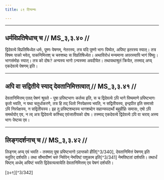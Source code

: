 ```yaml
---
title: ८९ टिप्पन्यः

---
```


[^3/339]: E2: 4,300; E4: 4,415; E6: 1,210

____________________________________________


## धर्मविप्रतिषेधाच् च // MS_३,३.४० //

द्विदेवत्ये विप्रतिषिध्येत धर्मः, पूष्णः पेषणम्, नेतरस्य, तत्र यदि पूष्णो भागः पिष्येत, अपिष्ट इतरस्य स्यात्। तत्र विषमः पाको भवेत्, पाकनिमित्तश् च चरुशब्दः स विप्रतिषिध्येत। अथाविरोधं मन्यमाना अपरस्यापि भागं पिंष्युः। भागसंमोहः स्यात्। तत्र को दोषः? अन्यस्य भागो ऽन्यस्य्मा अवदीयेत। तथायथाश्रुतं क्रियेत, तस्माद् अप्य् एकदेवत्ये पेषणम् इति।


____________________________________________


## अपि वा सद्वितीये स्याद् देवतानिमित्तत्वात् // MS_३,३.४१ //

देवतानिमित्तम् एतत् पेषणं श्रूयते - पूषा प्रपिष्टभागः कर्तव्य इति, स च द्विदेवत्ये ऽपि भागे पिष्यमाणे प्रपिष्टभागः कृतो भवति, न यथा चतुर्धाकरणे, तत्र हि तद् धितो निरपेक्षस्य भवति, न सद्वितीयस्य, इन्द्रपीत इति समासो ऽपि निरपेक्षस्य, न सद्वितीयस्य। इह तु प्रपिष्टशब्दस्य भागशब्देन सहान्यपदार्थो बहुव्रीहिः समासः, एषो ऽपि समर्थयोर् एव, न त्व् अत्र द्विदेवत्ये कश्चिद् एवंजातीयको दोषः। तस्माद् एकदेवत्ये द्विदेवत्ये ऽपि वा चराव् अस्य भागः पेष्टव्य एव।


____________________________________________


## लिङ्गदर्शनाच् च // MS_३,३.४२ //

लिङ्गम् अप्य् एवं भवति - तस्मात् पूषा प्रपिष्टभागो ऽदन्तको हीति[^3/340], देवतानिमित्तं पेषणम् इति स्तुतिर् दर्शयति। तथा सौमापौष्णं चरुं निर्वपेन् नेमपिष्टं पशुकाम इति[^3/341] नेमपिष्टतां दर्शयति। तथार्धं पिष्टम् अर्धम् अपिष्टं भवति द्विदेवत्यत्वायेति देवतानिमित्तम् एव पेषणं दर्शयति।

[३०९][^3/342]
